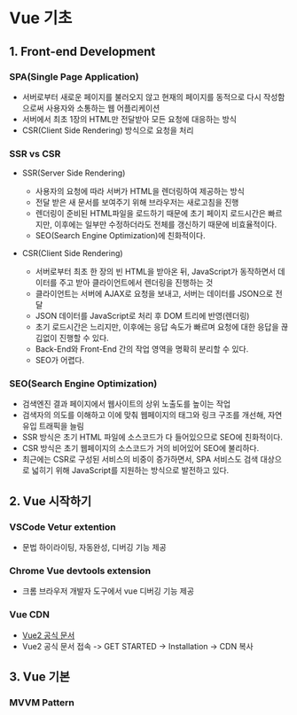 # Vue 기초

## 1. Front-end Development

### SPA(Single Page Application)
- 서버로부터 새로운 페이지를 불러오지 않고 현재의 페이지를 동적으로 다시 작성함으로써 사용자와 소통하는 웹 어플리케이션
- 서버에서 최초 1장의 HTML만 전달받아 모든 요청에 대응하는 방식
- CSR(Client Side Rendering) 방식으로 요청을 처리

### SSR vs CSR
- SSR(Server Side Rendering)
  - 사용자의 요청에 따라 서버가 HTML을 렌더링하여 제공하는 방식
  - 전달 받은 새 문서를 보여주기 위해 브라우저는 새로고침을 진행
  - 렌더링이 준비된 HTML파일을 로드하기 때문에 초기 페이지 로드시간은 빠르지만, 이후에는 일부만 수정하더라도 전체를 갱신하기 때문에 비효율적이다.
  - SEO(Search Engine Optimization)에 친화적이다.

- CSR(Client Side Rendering)
  - 서버로부터 최초 한 장의 빈 HTML을 받아온 뒤, JavaScript가 동작하면서 데이터를 주고 받아 클라이언트에서 렌더링을 진행하는 것
  - 클라이언트는 서버에 AJAX로 요청을 보내고, 서버는 데이터를 JSON으로 전달
  - JSON 데이터를 JavaScript로 처리 후 DOM 트리에 반영(렌더링)
  - 초기 로드시간은 느리지만, 이후에는 응답 속도가 빠르며 요청에 대한 응답을 끊김없이 진행할 수 있다.
  - Back-End와 Front-End 간의 작업 영역을 명확히 분리할 수 있다.
  - SEO가 어렵다.

### SEO(Search Engine Optimization)
- 검색엔진 결과 페이지에서 웹사이트의 상위 노출도를 높이는 작업
- 검색자의 의도를 이해하고 이에 맞춰 웹페이지의 태그와 링크 구조를 개선해, 자연 유입 트래픽을 늘림
- SSR 방식은 초기 HTML 파일에 소스코드가 다 들어있으므로 SEO에 친화적이다.
- CSR 방식은 초기 웹페이지의 소스코드가 거의 비어있어 SEO에 불리하다.
- 최근에는 CSR로 구성된 서비스의 비중이 증가하면서, SPA 서비스도 검색 대상으로 넓히기 위해 JavaScript를 지원하는 방식으로 발전하고 있다.


## 2. Vue 시작하기

### VSCode Vetur extention
- 문법 하이라이팅, 자동완성, 디버깅 기능 제공

### Chrome Vue devtools extension
- 크롬 브라우저 개발자 도구에서 vue 디버깅 기능 제공

### Vue CDN
- [Vue2 공식 문서](https://v2.vuejs.org/)
- Vue2 공식 문서 접속 -> GET STARTED -> Installation -> CDN 복사


## 3. Vue 기본

### MVVM Pattern
